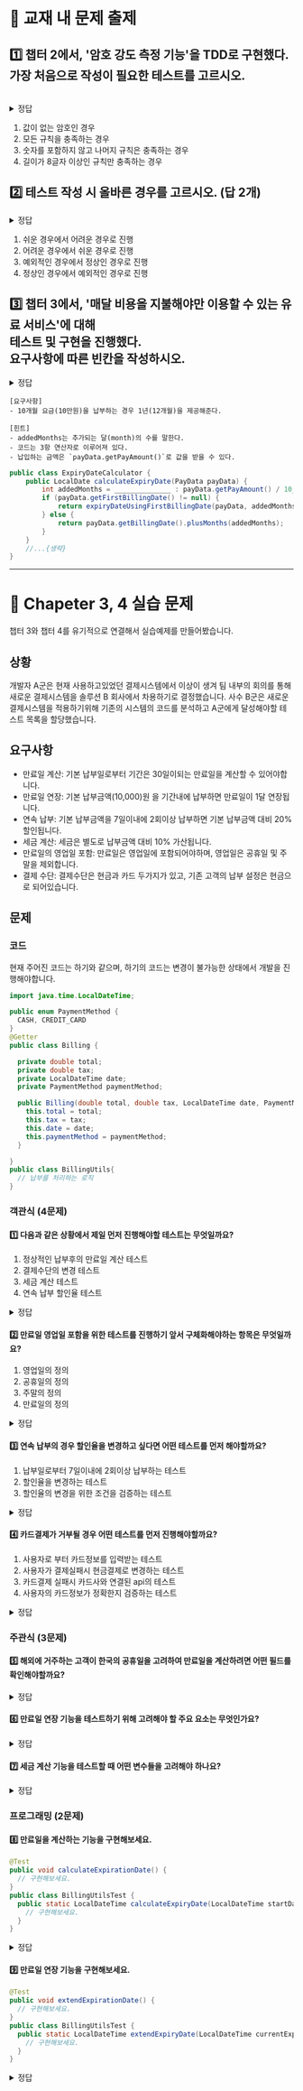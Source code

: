 # 🔶 교재 내 문제 출제
## 1️⃣ 챕터 2에서, '암호 강도 측정 기능'을 TDD로 구현했다. <br/> 가장 처음으로 작성이 필요한 테스트를 고르시오.
<br>
<details>
<summary>정답</summary>

**2. 모든 규칙을 충족하는 경우**
</details>


1. 값이 없는 암호인 경우
2. 모든 규칙을 충족하는 경우
3. 숫자를 포함하지 않고 나머지 규칙은 충족하는 경우
4. 길이가 8글자 이상인 규칙만 충족하는 경우

## 2️⃣ 테스트 작성 시 올바른 경우를 고르시오. (답 2개)
<details>
<summary>정답</summary>

**1. 쉬운 경우에서 어려운 경우로 진행** <br/>
**3. 예외적인 경우에서 정상인 경우로 진행**
</details>

1. 쉬운 경우에서 어려운 경우로 진행
2. 어려운 경우에서 쉬운 경우로 진행
3. 예외적인 경우에서 정상인 경우로 진행
4. 정상인 경우에서 예외적인 경우로 진행

## 3️⃣ 챕터 3에서, '매달 비용을 지불해야만 이용할 수 있는 유료 서비스'에 대해 <br/> 테스트 및 구현을 진행했다. <br/> 요구사항에 따른 빈칸을 작성하시오.
<details>
<summary>정답</summary>

```
int addedMonths = payData.getPayAmount() == 100_000 ? 12 : payData.getPayAmount() / 10_000;
```
</details>

```
[요구사항]
- 10개월 요금(10만원)을 납부하는 경우 1년(12개월)을 제공해준다.

[힌트]
- addedMonths는 추가되는 달(month)의 수를 말한다.
- 코드는 3항 연산자로 이루어져 있다.
- 납입하는 금액은 `payData.getPayAmount()`로 값을 받을 수 있다.
```
```java
public class ExpiryDateCalculator {
    public LocalDate calculateExpiryDate(PayData payData) {
        int addedMonths = ______________ : payData.getPayAmount() / 10_000;
        if (payData.getFirstBillingDate() != null) {
            return expiryDateUsingFirstBillingDate(payData, addedMonths);
        } else {
            return payData.getBillingDate().plusMonths(addedMonths);
        }
    }
    //...{생략}
}
```

---

# 🔶 Chapeter 3, 4 실습 문제
챕터 3와 챕터 4를 유기적으로 연결해서 실습예제를 만들어봤습니다.

## 상황
개발자 A군은 현재 사용하고있었던 결제시스템에서 이상이 생겨 팀 내부의 회의를 통해 새로운 결제시스템을 솔루션 B 회사에서 차용하기로 결정했습니다.
사수 B군은 새로운 결제시스템을 적용하기위해 기존의 시스템의 코드를 분석하고 A군에게 달성해야할 테스트 목록을 할당했습니다.
## 요구사항
- 만료일 계산: 기본 납부일로부터 기간은 30일이되는 만료일을 계산할 수 있어야합니다.
- 만료일 연장: 기본 납부금액(10,000)원 을 기간내에 납부하면 만료일이 1달 연장됩니다.
- 연속 납부: 기본 납부금액을 7일이내에 2회이상 납부하면 기본 납부금액 대비 20% 할인됩니다.
- 세금 계산: 세금은 별도로 납부금액 대비 10% 가산됩니다.
- 만료일의 영업일 포함: 만료일은 영업일에 포함되어야하며, 영업일은 공휴일 및 주말을 제외합니다.
- 결제 수단: 결제수단은 현금과 카드 두가지가 있고, 기존 고객의 납부 설정은 현금으로 되어있습니다.

## 문제
### 코드
현재 주어진 코드는 하기와 같으며, 하기의 코드는 변경이 불가능한 상태에서 개발을 진행해야합니다.
```java
import java.time.LocalDateTime;

public enum PaymentMethod {
  CASH, CREDIT_CARD
}
@Getter
public class Billing {

  private double total;
  private double tax;
  private LocalDateTime date;
  private PaymentMethod paymentMethod;

  public Billing(double total, double tax, LocalDateTime date, PaymentMethod paymentMethod) {
    this.total = total;
    this.tax = tax;
    this.date = date;
    this.paymentMethod = paymentMethod;
  }

}
public class BillingUtils{
  // 납부를 처리하는 로직
}

```

### 객관식 (4문제)
#### 1️⃣ 다음과 같은 상황에서 제일 먼저 진행해야할 테스트는 무엇일까요?
1. 정상적인 납부후의 만료일 계산 테스트
2. 결제수단의 변경 테스트
3. 세금 계산 테스트
4. 연속 납부 할인율 테스트
<details>
<summary>정답</summary>

**1. 정상적인 납부후의 만료일 계산 테스트**
</details>


#### 2️⃣ 만료일 영업일 포함을 위한 테스트를 진행하기 앞서 구체화해야하는 항목은 무엇일까요?
1. 영업일의 정의
2. 공휴일의 정의
3. 주말의 정의
4. 만료일의 정의
<details>
<summary>정답</summary>

**4. 만료일의 정의**
</details>


#### 3️⃣ 연속 납부의 경우 할인율을 변경하고 싶다면 어떤 테스트를 먼저 해야할까요?
1. 납부일로부터 7일이내에 2회이상 납부하는 테스트
2. 할인율을 변경하는 테스트
3. 할인율의 변경을 위한 조건을 검증하는 테스트
<details>
<summary>정답</summary>

**1. 납부일로부터 7일이내에 2회이상 납부하는 테스트**
</details>

#### 4️⃣ 카드결제가 거부될 경우 어떤 테스트를 먼저 진행해야할까요?
1. 사용자로 부터 카드정보를 입력받는 테스트
2. 사용자가 결제실패시 현금결제로 변경하는 테스트
3. 카드결제 실패시 카드사와 연결된 api의 테스트
4. 사용자의 카드정보가 정확한지 검증하는 테스트

<details>
<summary>정답</summary>

**3. 카드결제 실패시 카드사와 연결된 api의 테스트**
</details>

### 주관식 (3문제)
#### 5️⃣ 해외에 거주하는 고객이 한국의 공휴일을 고려하여 만료일을 계산하려면 어떤 필드를 확인해야할까요?

<details>
<summary>정답</summary>

**LocalDateTime의 timezone을 확인해야합니다.**
</details>

#### 6️⃣ 만료일 연장 기능을 테스트하기 위해 고려해야 할 주요 요소는 무엇인가요?

<details>
<summary>정답</summary>

**납부일로부터 만료일까지의 계산 로직, 납부 금액의 정확한 처리, 그리고 연장된 만료일이 영업일에 포함되는지 확인해야합니다. **
</details>

#### 7️⃣ 세금 계산 기능을 테스트할 때 어떤 변수들을 고려해야 하나요?

<details>
<summary>정답</summary>

**납부 금액에 대한 세금이 10%로 정확히 계산되는지 확인해야 합니다. 세금이 올바르게 추가되는지 테스트하고,  또한, 세금 계산 후의 총 금액이 시스템에 정확히 반영되는지도 확인해야 합니다.**
</details>

### 프로그래밍 (2문제)
#### 8️⃣ 만료일을 계산하는 기능을 구현해보세요.
```java
@Test
public void calculateExpirationDate() {
  // 구현해보세요.
}
public class BillingUtilsTest {
  public static LocalDateTime calculateExpiryDate(LocalDateTime startDate) {
    // 구현해보세요.
  }
}
```

<details>
<summary>정답</summary>

```java
@Test
public void calculateExpirationDate() {
  LocalDateTime startDate = LocalDateTime.of(2024, 5, 7, 0, 0);
  LocalDateTime expectedDate = LocalDateTime.of(2024, 6, 6, 0, 0);
  LocalDateTime actualDate = BillingUtils.calculateExpiryDate(startDate);
  assertEquals(expectedDate, actualDate, "Expiration date should be exactly 30 days from the start date");
}
public class BillingUtilsTest {
  public static LocalDateTime calculateExpiryDate(LocalDateTime startDate) {
    return startDate.plusDays(30);
  }
}
```
</details>


#### 9️⃣ 만료일 연장 기능을 구현해보세요.
```java
@Test
public void extendExpirationDate() {
  // 구현해보세요.
}
public class BillingUtilsTest {
  public static LocalDateTime extendExpiryDate(LocalDateTime currentExpiryDate) {
    // 구현해보세요.
  }
}
```

<details>
<summary>정답</summary>

```java
import java.time.LocalDateTime;

@Test
public void extendExpirationDate() {
  LocalDateTime currentExpiryDate = LocalDateTime.of(2024, 6, 6, 0, 0);
  LocalDateTime expectedNewExpiryDate = LocalDateTime.of(2024, 7, 6, 0, 0);
  LocalDateTime actualNewExpiryDate = BillingUtils.extendExpiryDate(currentExpiryDate);
  assertEquals(expectedNewExpiryDate, actualNewExpiryDate,
      "Expiration date should be extended by one month");
}

public class BillingUtilsTest {

  private static final int PROLONGED_DAYS = 6;

  //id의 필요성이 생김으로서 설계의 추가 확장 및 변경의 필요성이 생김.
  public static LocalDateTime extendExpiryDate(LocalDateTime currentExpiryDate) {
    Billing currentBilling = getBillingByCurrentExpiryDate({id},currentExpiryDate);
    LocalDateTime billDate = currentBilling.getDate();
    //bill이 발행된 날짜는 현재보다 미래여서는 안됩니다.
    if(billDate.isAfter( LocalDateTime.now())){
      throw new BillingException("Bill date is in the future");
    }
    //bill에서 6일이 추가된 날짜보다 현재시점이 이전이어야합니다.
    if(billDate.plusDays(PROLONGED_DAYS).isBefore(LocalDateTime.now())){
      double extendedBilling = currentBilling.getTotal()  + 8000;
      Billing extendedBilling  = new Billing(extendedBilling, currentBilling.getTax(), currentExpiryDate.plusDays(30), currentBilling.getPaymentMethod());
      submitBilling(extendedBilling);
      return currentExpiryDate.plusDays(30);
    }
  }
  private static Billing getBillingByCurrentExpiryDate({UUIDv4 id}, LocalDateTime currentExpiryDate) {
    return new Billing(10000, 100, currentExpiryDate, PaymentMethod.CASH);
  }
}
```
</details>